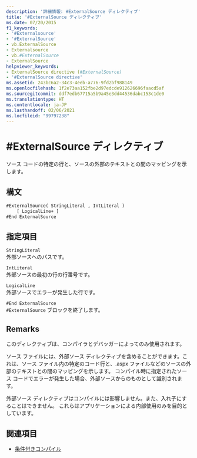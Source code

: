 ```yaml
---
description: '詳細情報: #ExternalSource ディレクティブ'
title: '#ExternalSource ディレクティブ'
ms.date: 07/20/2015
f1_keywords:
- '#Externalsource'
- '#ExternalSource'
- vb.ExternalSource
- Externalsource
- vb.#ExternalSource
- ExternalSource
helpviewer_keywords:
- ExternalSource directive (#ExternalSource)
- '#ExternalSource directive'
ms.assetid: 243bc6a2-34c3-4eeb-a776-9fd2bf988149
ms.openlocfilehash: 1f2e73aa152fbe2d97edcde912626696faacd5af
ms.sourcegitcommit: ddf7edb67715a5b9a45e3dd44536dabc153c1de0
ms.translationtype: HT
ms.contentlocale: ja-JP
ms.lasthandoff: 02/06/2021
ms.locfileid: "99797238"
---
```

# <a name="externalsource-directive"></a>#ExternalSource ディレクティブ

ソース コードの特定の行と、ソースの外部のテキストとの間のマッピングを示します。  
  
## <a name="syntax"></a>構文  
  
```vb  
#ExternalSource( StringLiteral , IntLiteral )  
    [ LogicalLine+ ]  
#End ExternalSource  
```  
  
## <a name="parts"></a>指定項目  

 `StringLiteral`  
 外部ソースへのパスです。  
  
 `IntLiteral`  
 外部ソースの最初の行の行番号です。  
  
 `LogicalLine`  
 外部ソースでエラーが発生した行です。  
  
 `#End ExternalSource`  
 `#ExternalSource` ブロックを終了します。  
  
## <a name="remarks"></a>Remarks  

 このディレクティブは、コンパイラとデバッガーによってのみ使用されます。  
  
 ソース ファイルには、外部ソース ディレクティブを含めることができます。これは、ソース ファイル内の特定のコード行と、.aspx ファイルなどのソースの外部のテキストとの間のマッピングを示します。 コンパイル時に指定されたソース コードでエラーが発生した場合、外部ソースからのものとして識別されます。  
  
 外部ソース ディレクティブはコンパイルには影響しません。また、入れ子にすることはできません。 これらはアプリケーションによる内部使用のみを目的としています。  
  
## <a name="see-also"></a>関連項目

- [条件付きコンパイル](../../programming-guide/program-structure/conditional-compilation.md)

